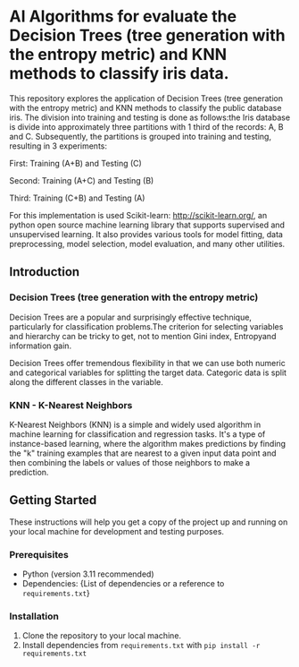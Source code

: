# AI Algorithms for evaluate the Decision Trees (tree generation with the entropy metric) and KNN methods to classify iris data.

This repository explores the application of Decision Trees (tree generation with the entropy metric) and KNN methods to classify the public database iris.
The division into training and testing is done as follows:the Iris database is divide into approximately three partitions with 1 third of the records: A, B and C.
Subsequently, the partitions is grouped into training and testing, resulting in 3 experiments:

 First: Training (A+B) and Testing (C)

 Second: Training (A+C) and Testing (B)
 
 Third: Training (C+B) and Testing (A)

For this implementation is used Scikit-learn: http://scikit-learn.org/, an python open source machine learning library that supports supervised and unsupervised learning. It also provides various tools for model fitting, data preprocessing, model selection, model evaluation, and many other utilities.

## Introduction

### Decision Trees (tree generation with the entropy metric)

Decision Trees are a popular and surprisingly effective technique, particularly for classification problems.The criterion for selecting variables and hierarchy can be tricky to get, not to mention Gini index, Entropyand information gain.

Decision Trees offer tremendous flexibility in that we can use both numeric and categorical variables for splitting the target data. Categoric data is split along the different classes in the variable.

### KNN - K-Nearest Neighbors

K-Nearest Neighbors (KNN) is a simple and widely used algorithm in machine learning for classification and regression tasks. It's a type of instance-based learning, where the algorithm makes predictions by finding the "k" training examples that are nearest to a given input data point and then combining the labels or values of those neighbors to make a prediction.



## Getting Started

These instructions will help you get a copy of the project up and running on your local machine for development and testing purposes.

### Prerequisites

- Python (version 3.11 recommended)
- Dependencies: {List of dependencies or a reference to `requirements.txt`}

### Installation

1. Clone the repository to your local machine.
2. Install dependencies from `requirements.txt` with `pip install -r requirements.txt` 
